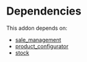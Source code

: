 # Dependencies

This addon depends on:

- [sale_management](https://github.com/bringout/oca-ocb-sale/tree/681dc8d5fff638cb0862a34e48091a2098d091f8/odoo-bringout-oca-ocb-sale_management)
- [product_configurator](https://github.com/bringout/oca-technical)
- [stock](https://github.com/bringout/oca-ocb-warehouse/tree/0ee5ffef60413a71dceb350918ad3fb572ec1875/odoo-bringout-oca-ocb-stock)
